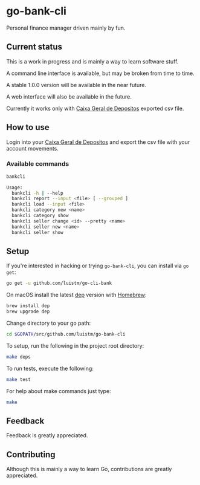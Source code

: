 # go-bank-cli

Personal finance manager driven mainly by fun.

## Current status

This is a work in progress and is mainly a way to learn software stuff.

A command line interface is available, but may be broken from time to time.

A stable 1.0.0 version will be available in the near future.

A web interface will also be available in the future.

Currently it works only with [Caixa Geral de Depositos](https://www.cgd.pt) exported csv file.

## How to use

Login into your [Caixa Geral de Depositos](https://www.cgd.pt) and export the csv file with your account movements.

### Available commands

```bash
bankcli

Usage:
  bankcli -h | --help
  bankcli report --input <file> [ --grouped ]
  bankcli load --input <file>
  bankcli category new <name>
  bankcli category show
  bankcli seller change <id> --pretty <name>
  bankcli seller new <name>
  bankcli seller show
```

## Setup

If you're interested in hacking or trying `go-bank-cli`, you can install via `go get`:

```bash
go get -u github.com/luistm/go-cli-bank
```

On macOS install the latest [dep](https://github.com/golang/dep) version with [Homebrew](https://brew.sh):

```bash
brew install dep
brew upgrade dep
```

Change directory to your go path:

```bash
cd $GOPATH/src/github.com/luistm/go-bank-cli
```

To setup, run the following in the project root directory:

```bash
make deps
```

To run tests, execute the following:

```bash
make test
````

For help about make commands just type:

```bash
make
```

## Feedback

Feedback is greatly appreciated.

## Contributing

Although this is mainly a way to learn Go, contributions are greatly appreciated.

